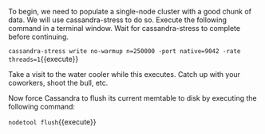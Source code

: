 To begin, we need to populate a single-node cluster with a good chunk of data. We will use cassandra-stress to do so. Execute the following command in a terminal window. Wait for cassandra-stress to complete before continuing.

`cassandra-stress write no-warmup n=250000 -port native=9042 -rate threads=1`{{execute}}

Take a visit to the water cooler while this executes. Catch up with your coworkers, shoot the bull, etc.

Now force Cassandra to flush its current memtable to disk by executing the following command:

`nodetool flush`{{execute}}
